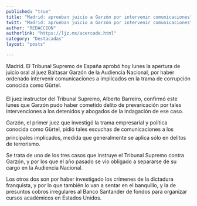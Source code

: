 ```yaml
---
published: "true"
title: "Madrid: aprueban juicio a Garzón por intervenir comunicaciones"
twitt: "Madrid: aprueban juicio a Garzón por intervenir comunicaciones"
author: "REDACCION"
authorlink: "https://ljz.mx/acercade.html"
category: "Destacadas"
layout: "posts"

---
```



  Madrid. El Tribunal Supremo de España aprobó hoy lunes la apertura de juicio oral al juez Baltasar Garzón de la Audiencia Nacional, por haber ordenado intervenir comunicaciones a implicados en la trama de corrupción conocida como Gürtel.



  El juez instructor del Tribunal Supremo, Alberto Barreiro, confirmó este lunes que Garzón pudo haber cometido delito de prevaricación por tales intervenciones a los detenidos y abogados de la indagación de ese caso.



  Garzón, el primer juez que investigó la trama empresarial y política conocida como Gürtel, pidió tales escuchas de comunicaciones a los principales implicados, medida que generalmente se aplica sólo en delitos de terrorismo.



  Se trata de uno de los tres casos que instruye el Tribunal Supremo contra Garzón, y por los que el año pasado se vio obligado a separarse de su cargo en la Audiencia Nacional.



  Los otros dos son por haber investigado los crímenes de la dictadura franquista, y por lo que también lo van a sentar en el banquillo, y la de presuntos cobros irregulares al Banco Santander de fondos para organizar cursos académicos en Estados Unidos.

